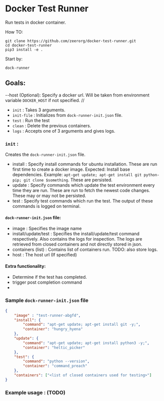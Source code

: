 # Docker Test Runner
Run tests in docker container.

How TO:
```commandline
git clone https://github.com/zeerorg/docker-test-runner.git
cd docker-test-runner
pip3 install -e .
```

Start by: 

`dock-runner`

## Goals:
--host (Optional): Specify a docker url. Will be taken from environment variable `DOCKER_HOST` if not specified. //
* `init` : Takes 3 arguments.
* `init-file` : Initializes from `dock-runner-init.json` file.
* `test` : Run the test
* `clean` : Delete the previous containers.
* `logs` : Accepts one of 3 arguments and gives logs.


### `init` : 
Creates the `dock-runner-init.json` file.
* install : Specify install commands for ubuntu installation. These are run first time to create a docker image. Expected: Install base dependencies. Example: `apt-get update; apt-get install git python-pip; git clone $something`. These are persisted.    
* update : Specify commands which update the test environment every time they are run. These are run to fetch the newest code changes. These may or may not be persisted. 
* test : Specify test commands which run the test. The output of these commands is logged on terminal.

#### `dock-runner-init.json` file:

* image : Specifies the image name
* install/update/test : Specifies the install/update/test command respectively. Also contains the logs for inspection. The logs are retrieved from closed containers and not directly stored in json.  
* containers (list) : Contains list of containers run. TODO: also store logs.
* host : The host url (If specified)


#### Extra functionality: 
* Determine if the test has completed.
* trigger post completion command
* 

### Sample `dock-runner-init.json` file
```json
{
    "image" : "test-runner-abgfd",
    "install": {
        "command": "apt-get update; apt-get install git -y;",
        "container": "hungry_hyena"
    },
    "update": {
        "command": "apt-get update; apt-get install python3 -y;",
        "container": "heltic_picker"
    },
    "test": {
        "command": "python --version",
        "container": "command_preach"
    },
    "containers": ["<list of closed containers used for testing>"]
}
```

### Example usage : (TODO)


